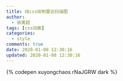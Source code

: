 ```yaml
---
title: 纯css绘制雷达扫描图
author:
  - 徐勇超
tags: [css动画]
categories:
  - style
comments: true
date: 2020-01-08 12:30:16
updated: 2020-01-08 12:30:16
---
```

{% codepen xuyongchaos rNaJGRW dark %}

